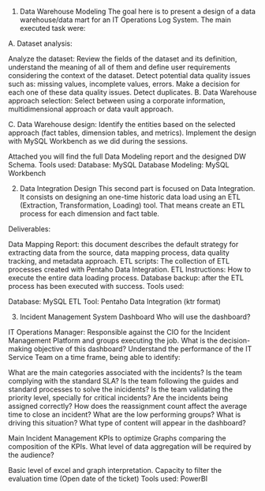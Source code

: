 1. Data Warehouse Modeling
 The goal here is to present a design of a data warehouse/data mart for an IT Operations Log System. The main executed task were:

 A. Dataset analysis:

 Analyze the dataset: Review the fields of the dataset and its definition, understand the meaning of all of them and define user requirements considering the context of the dataset.
 Detect potential data quality issues such as: missing values, incomplete values, errors. Make a decision for each one of these data quality issues.
 Detect duplicates.
 B. Data Warehouse approach selection: Select between using a corporate information, multidimensional approach or data vault approach.

 C. Data Warehouse design: Identify the entities based on the selected approach (fact tables, dimension tables, and metrics). Implement the design with MySQL Workbench as we did during the sessions.

 Attached you will find the full Data Modeling report and the designed DW Schema.
 Tools used:
 Database: MySQL
 Database Modeling: MySQL Workbench


 2. Data Integration Design
 This second part is focused on Data Integration. It consists on designing an one-time historic data load using an ETL (Extraction, Transformation, Loading) tool. That means create an ETL process for each 
 dimension and fact table.

 Deliverables:

 Data Mapping Report: this document describes the default strategy for extracting data from the source, data mapping process, data quality tracking, and metadata approach.
 ETL scripts: The collection of ETL processes created with Pentaho Data Integration.
 ETL Instructions: How to execute the entire data loading process.
 Database backup: after the ETL process has been executed with success.
 Tools used:

 Database: MySQL ETL Tool: Pentaho Data Integration (ktr format)

 3. Incident Management System Dashboard
 Who will use the dashboard?

 IT Operations Manager: Responsible against the CIO for the Incident Management Platform and groups executing the job.
 What is the decision-making objective of this dashboard? Understand the performance of the IT Service Team on a time frame, being able to identify:

 What are the main categories associated with the incidents?
 Is the team complying with the standard SLA?
 Is the team following the guides and standard processes to solve the inicidents?
 Is the team validating the priority level, specially for critical incidents?
 Are the incidents being assigned correctly?
 How does the reassignment count affect the average time to close an incident?
 What are the low performing groups? What is driving this situation?
 What type of content will appear in the dashboard?

 Main Incident Management KPIs to optimize
 Graphs comparing the composition of the KPIs.
 What level of data aggregation will be required by the audience?

 Basic level of excel and graph interpretation.
 Capacity to filter the evaluation time (Open date of the ticket)
 Tools used:
 PowerBI

